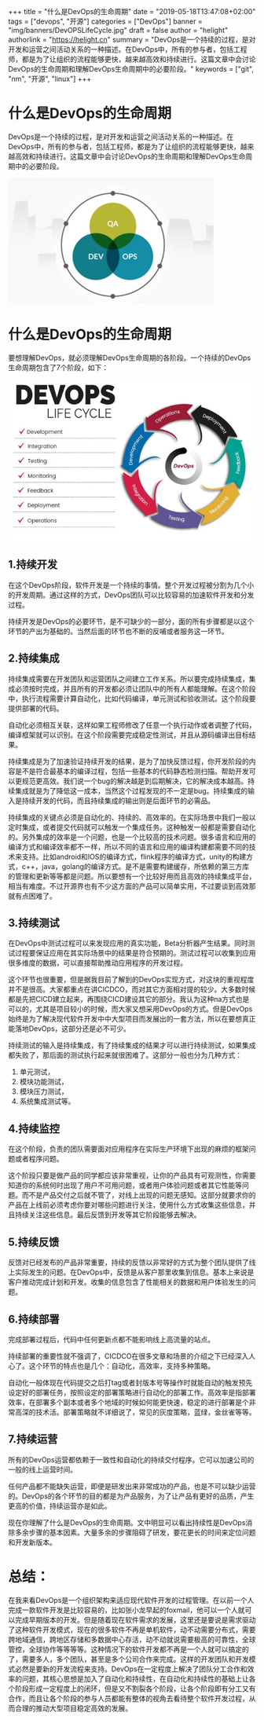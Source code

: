 +++
title = "什么是DevOps的生命周期"
date = "2019-05-18T13:47:08+02:00"
tags = ["devops", "开源"]
categories = ["DevOps"]
banner = "img/banners/DevOPSLifeCycle.jpg"
draft = false
author = "helight"
authorlink = "https://helight.cn"
summary = "DevOps是一个持续的过程，是对开发和运营之间活动关系的一种描述。在DevOps中，所有的参与者，包括工程师，都是为了让组织的流程能够更快，越来越高效和持续进行。这篇文章中会讨论DevOps的生命周期和理解DevOps生命周期中的必要阶段。"
keywords = ["git", "nm", "开源", "linux"]
+++

# 什么是DevOps的生命周期

DevOps是一个持续的过程，是对开发和运营之间活动关系的一种描述。在DevOps中，所有的参与者，包括工程师，都是为了让组织的流程能够更快，越来越高效和持续进行。这篇文章中会讨论DevOps的生命周期和理解DevOps生命周期中的必要阶段。

![](imgs/DevOpsProcess.png)

# 什么是DevOps的生命周期

要想理解DevOps，就必须理解DevOps生命周期的各阶段。一个持续的DevOps生命周期包含了7个阶段，如下：

![](imgs/DevOPSLifeCycle.jpg)

## 1.持续开发

在这个DevOps阶段，软件开发是一个持续的事情。整个开发过程被分割为几个小的开发周期。通过这样的方式，DevOps团队可以比较容易的加速软件开发和分发过程。

持续开发是DevOps的必要环节，是不可缺少的一部分，面的所有步骤都是以这个环节的产出为基础的。当然后面的环节也不断的反哺或者服务这一环节。

## 2.持续集成

持续集成需要在开发团队和运营团队之间建立工作关系。所以要完成持续集成，集成必须按时完成，并且所有的开发都必须让团队中的所有人都能理解。在这个阶段中，执行流程需要计算自动化，比如代码编译，单元测试和验收测试。这个阶段要提供部署的代码。

自动化必须相互关联，这样如果工程师修改了任意一个执行动作或者调整了代码，编译框架就可以识别。在这个阶段需要完成稳定性测试，并且从源码编译出目标结果。

持续集成是为了加速验证持续开发的结果，是为了加快反馈过程，你开发阶段的内容是不是符合最基本的编译过程，包括一些基本的代码静态检测扫描。帮助开发可以更规范更高效。我们说一个bug的解决越是到后期解决，它的解决成本越高。持续集成就是为了降低这一成本，当然这个过程发现的不一定是bug。持续集成的输入是持续开发的代码，而且持续集成的输出则是后面环节的必需品。

持续集成的关键点必须是自动化的、持续的、高效率的。在实际场景中我们一般以定时集成，或者提交代码就可以触发一个集成任务。这种触发一般都是需要自动化的。另外集成的效率是一个问题，也是一个比较高的技术问题。很多语言和应用的编译方式和编译效率都不一样，所以不同的语言和应用的编译构建都需要不同的技术来支持。比如android和IOS的编译方式，flink程序的编译方式，unity的构建方式，c++，java，golang的编译方式。是不是需要构建缓存，所依赖的第三方库的管理和更新等等都是问题。所以要想有一个比较好用而且高效的持续集成平台，相当有难度。不过开源界也有不少这方面的产品可以简单实用，不过要谈到高效那就有点困难了。

## 3.持续测试

在DevOps中测试过程可以来发现应用的真实功能，Beta分析器产生结果。同时测试过程要保证应用在其实际场景中的结果是符合预期的。测试过程可以收集到应用很多维度的数据，可以直接帮助推动应用程序的开发过程。

这个环节也很重要，但是据我目前了解到的DevOps实现方式，对这块的重视程度并不是很高。大家都重点在讲CICDCO，而对其它方面相对提的较少。大多数时候都是先把CICD建立起来，再围绕CICD建设其它的部分。我认为这种na方式也是可以的，尤其是项目较小的时候，而大家又想采用DevOps的方式。但是DevOps始终是为了解决现代软件开发中中大型项目而发展出的一套方法，所以在要想真正能落地DevOps，这部分还是必不可少。

持续测试的输入是持续集成，有了持续集成的结果才可以进行持续测试，如果集成都失败了，那后面的测试执行起来就很困难了。这部分一般也分为几种方式：
1. 单元测试，
2. 模块功能测试，
3. 模块压力测试，
4. 系统集成测试等。

## 4.持续监控

在这个阶段，负责的团队需要面对应用程序在实际生产环境下出现的麻烦的框架问题或者程序问题。

这个阶段只要是做产品的同学都应该非常重视，让你的产品具有可观测性，你需要知道你的系统何时出现了用户不可用问题，或者用户体验问题或者其它性能等问题。而不是产品交付之后就不管了，对线上出现的问题无感知。这部分就要求你的产品在上线前必须考虑你要对哪些问题进行关注，使用什么方式收集这些信息，并且持续关注这些信息。最后反馈到开发等其它阶段能够去解决。

## 5.持续反馈

反馈对已经发布的产品非常重要，持续的反馈以非常好的方式为整个团队提供了线上实际发生的问题。在DevOps中，反馈是从客户那里收集到信息。基本上来说是客户推动完成计划和开发。收集的信息包含了性能相关的数据和用户体验发生的问题。

## 6.持续部署

完成部署过程后，代码中任何更新点都不能影响线上高流量的站点。

持续部署的重要性就不强调了，CICDCO在很多文章和场景的介绍之下已经深入人心了。这个环节的特点也是几个：自动化，高效率，支持多种策略。

自动化一般体现在代码提交之后打tag或者封版本号等操作时就能自动的触发预先设定好的部署任务，按照设定的部署策略进行自动化的部署工作。高效率是指部署效率，在部署多个副本或者多个地域的时候如何能更快速，稳定的进行部署是个非常高深的技术活。部署策略就不详细说了，常见的灰度策略，蓝绿，金丝雀等等。

## 7.持续运营
所有的DevOps运营都依赖于一致性和自动化的持续交付程序。它可以加速公司的一般的线上运营时间。

任何产品都不能缺失运营，即便是研发出来非常成功的产品，也是不可以缺少运营的。DevOps的各个环节的目的都是为产品服务，为了让产品有更好的品质，产生更高的价值，持续运营亦是如此。

现在你理解了什么是DevOps的生命周期。文中明显可以看出持续性是DevOps消除多余步骤的基本因素。大量多余的步骤阻碍了研发，要花更长的时间来定位问题和开发新版本。

# 总结：
在我来看DevOps是一个组织架构来适应现代软件开发的过程管理。在以前一个人完成一款软件开发是比较容易的，比如张小龙早起的foxmail，他可以一个人就可以完成早期版本的开发。但是随着现在软件需求的发展，这里还是要说是需求驱动了这种软件开发模式，现在的很多软件不再是单机软件，动不动需要分布式，需要跨地域通信，跨地区存储和多数据中心存活，动不动就说需要极高的可靠性，全球管控，全球协作等等等等。这种情况下的软件开发都不再是一个人就可以搞定的了，需要多人，多个团队，甚至是多个公司合作来完成。这样的开发团队和开发模式必然是要新的开发流程来支持。DevOps在一定程度上解决了团队分工合作和效率的问题，其核心思想是加入了自动化和持续性，在自动化和持续性的基础上让各个阶段形成一定程度上的闭环，但是又不割裂各个阶段，让各个阶段即有分工又有合作，而且让各个阶段的参与人员都能有整体的视角去看待整个软件开发过程，从而合理的推动大型项目稳定高效的发展。 